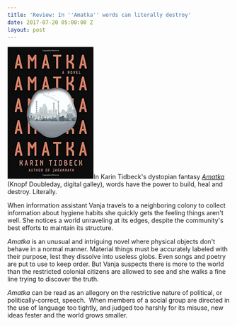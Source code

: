 ```yaml
---
title: 'Review: In ''Amatka'' words can literally destroy'
date: 2017-07-20 05:00:00 Z
layout: post
---
```


![Amatka book review](/assets/images/5170KUr8UfL._SX322_BO1204203200_-195x300.jpg)In Karin Tidbeck's dystopian fantasy [_Amatka_](http://amzn.to/2vwy3Vz) (Knopf Doubleday, digital galley), words have the power to build, heal and destroy. Literally.

When information assistant Vanja travels to a neighboring colony to collect information about hygiene habits she quickly gets the feeling things aren't well. She notices a world unraveling at its edges, despite the community's best efforts to maintain its structure.

_Amatka_ is an unusual and intriguing novel where physical objects don't behave in a normal manner. Material things must be accurately labeled with their purpose, lest they dissolve into useless globs. Even songs and poetry are put to use to keep order. But Vanja suspects there is more to the world than the restricted colonial citizens are allowed to see and she walks a fine line trying to discover the truth.

_Amatka_ can be read as an allegory on the restrictive nature of political, or politically-correct, speech.  When members of a social group are directed in the use of language too tightly, and judged too harshly for its misuse, new ideas fester and the world grows smaller.
